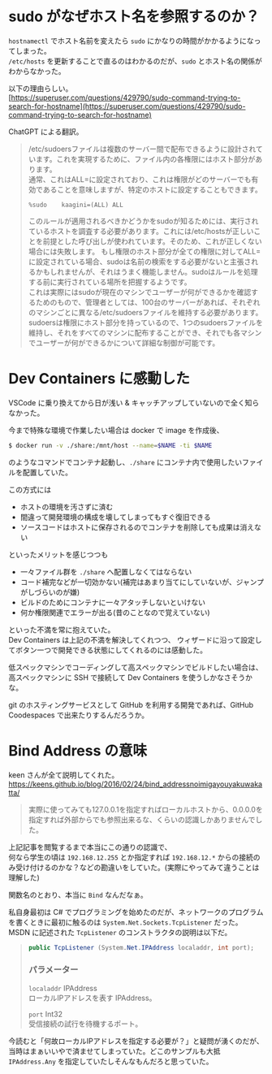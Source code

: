 # sudo がなぜホスト名を参照するのか？

`hostnamectl` でホスト名前を変えたら `sudo` にかなりの時間がかかるようになってしまった。  
`/etc/hosts` を更新することで直るのはわかるのだが、`sudo` とホスト名の関係がわからなかった。

以下の理由らしい。  
[https://superuser.com/questions/429790/sudo-command-trying-to-search-for-hostname](https://superuser.com/questions/429790/sudo-command-trying-to-search-for-hostname)

ChatGPT による翻訳。
> /etc/sudoersファイルは複数のサーバー間で配布できるように設計されています。これを実現するために、ファイル内の各権限にはホスト部分があります。  
> 通常、これはALL=に設定されており、これは権限がどのサーバーでも有効であることを意味しますが、特定のホストに設定することもできます。  
> ```
> %sudo    kaagini=(ALL) ALL
> ```  
> このルールが適用されるべきかどうかをsudoが知るためには、実行されているホストを調査する必要があります。これには/etc/hostsが正しいことを前提とした呼び出しが使われています。そのため、これが正しくない場合には失敗します。
> もし権限のホスト部分が全ての権限に対してALL=に設定されている場合、sudoは名前の検索をする必要がないと主張されるかもしれませんが、それはうまく機能しません。sudoはルールを処理する前に実行されている場所を把握するようです。  
> これは実際にはsudoが現在のマシンでユーザーが何ができるかを確認するためのもので、管理者としては、100台のサーバーがあれば、それぞれのマシンごとに異なる/etc/sudoersファイルを維持する必要があります。sudoersは権限にホスト部分を持っているので、1つのsudoersファイルを維持し、それをすべてのマシンに配布することができ、それでも各マシンでユーザーが何ができるかについて詳細な制御が可能です。

# Dev Containers に感動した
VSCode に乗り換えてから日が浅い & キャッチアップしていないので全く知らなかった。

今まで特殊な環境で作業したい場合は docker で image を作成後、  
```sh
$ docker run -v ./share:/mnt/host --name=$NAME -ti $NAME
```
のようなコマンドでコンテナ起動し、`./share` にコンテナ内で使用したいファイルを配置していた。  

この方式には
* ホストの環境を汚さずに済む
* 間違って開発環境の構成を壊してしまってもすぐ復旧できる
* ソースコードはホストに保存されるのでコンテナを削除しても成果は消えない

といったメリットを感じつつも
* 一々ファイル群を `./share` へ配置しなくてはならない  
* コード補完などが一切効かない(補完はあまり当てにしていないが、ジャンプがしづらいのが嫌)  
* ビルドのためにコンテナに一々アタッチしないといけない 
* 何か権限関連でエラーが出る(昔のことなので覚えていない)  

といった不満を常に抱えていた。  
Dev Containers は上記の不満を解決してくれつつ、
ウィザードに沿って設定してボタン一つで開発できる状態にしてくれるのには感動した。

低スペックマシンでコーディングして高スペックマシンでビルドしたい場合は、
高スペックマシンに SSH で接続して Dev Containers を使うしかなさそうかな。

git のホスティングサービスとして GitHub を利用する開発であれば、GitHub Coodespaces で出来たりするんだろうか。

# Bind Address の意味
keen さんが全て説明してくれた。  
https://keens.github.io/blog/2016/02/24/bind_addressnoimigayouyakuwakatta/

> 実際に使ってみても127.0.0.1を指定すればローカルホストから、0.0.0.0を指定すれば外部からでも参照出来るな、くらいの認識しかありませんでした。

上記記事を閲覧するまで本当にこの通りの認識で、  
何なら学生の頃は `192.168.12.255` とか指定すれば `192.168.12.*` からの接続のみ受け付けるのかな？などの勘違いをしていた。(実際にやってみて違うことは理解した)

関数名のとおり、本当に `Bind` なんだなぁ。

私自身最初は C# でプログラミングを始めたのだが、ネットワークのプログラムを書くときに最初に触るのは `System.Net.Sockets.TcpListener` だった。  
MSDN に記述された `TcpListener` のコンストラクタの説明は以下だ。

> ```cs
> public TcpListener (System.Net.IPAddress localaddr, int port);
> ```
> ### パラメーター
> `localaddr` IPAddress  
> ローカルIPアドレスを表す IPAddress。
>
> `port` Int32  
> 受信接続の試行を待機するポート。

今読むと「何故ローカルIPアドレスを指定する必要が？」と疑問が湧くのだが、当時はまぁいいやで済ませてしまっていた。どこのサンプルも大抵 `IPAddress.Any` を指定していたしそんなもんだろと思っていた。